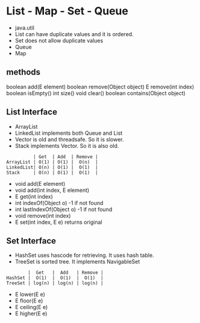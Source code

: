 # List - Map - Set - Queue
- java.util
- List can have duplicate values and it is ordered.
- Set does not allow duplicate values
- Queue
- Map
## methods

boolean add(E element)
boolean remove(Object object)
E remove(int index)
boolean isEmpty()
int size()
void clear()
boolean contains(Object object)

## List Interface
- ArrayList
- LinkedList implements both Queue and List
- Vector is old and threadsafe. So it is slower.
- Stack implements Vector. So it is also old.
```
          | Get  | Add  | Remove |
ArrayList | O(1) | O(1) |  O(n)  |
LinkedList| O(n) | O(1) |  O(1)  |
Stack     | O(n) | O(1) |  O(1)  |
```
- void add(E element)	
- void add(int index, E element)	
- E get(int index)	
- int indexOf(Object o)	 -1 if not found
- int lastIndexOf(Object o)	 -1 if not found
- void remove(int index)
- E set(int index, E e) returns original

## Set Interface
- HashSet uses hascode for retrieving. It uses hash table.
- TreeSet is sorted tree. It implements NavigableSet
```
        |  Get   |  Add   | Remove |
HashSet |  O(1)  |  O(1)  |  O(1)  |
TreeSet | log(n) | log(n) | log(n) |
```
- E lower(E e)
- E floor(E e)
- E ceiling(E e)
- E higher(E e)

